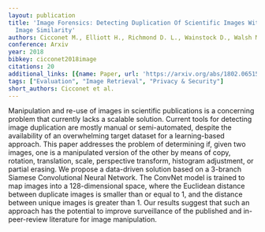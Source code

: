 ```yaml
---
layout: publication
title: 'Image Forensics: Detecting Duplication Of Scientific Images With Manipulation-invariant
  Image Similarity'
authors: Cicconet M., Elliott H., Richmond D. L., Wainstock D., Walsh M.
conference: Arxiv
year: 2018
bibkey: cicconet2018image
citations: 20
additional_links: [{name: Paper, url: 'https://arxiv.org/abs/1802.06515'}]
tags: ["Evaluation", "Image Retrieval", "Privacy & Security"]
short_authors: Cicconet et al.
---
```

Manipulation and re-use of images in scientific publications is a concerning
problem that currently lacks a scalable solution. Current tools for detecting
image duplication are mostly manual or semi-automated, despite the availability
of an overwhelming target dataset for a learning-based approach. This paper
addresses the problem of determining if, given two images, one is a manipulated
version of the other by means of copy, rotation, translation, scale,
perspective transform, histogram adjustment, or partial erasing. We propose a
data-driven solution based on a 3-branch Siamese Convolutional Neural Network.
The ConvNet model is trained to map images into a 128-dimensional space, where
the Euclidean distance between duplicate images is smaller than or equal to 1,
and the distance between unique images is greater than 1. Our results suggest
that such an approach has the potential to improve surveillance of the
published and in-peer-review literature for image manipulation.